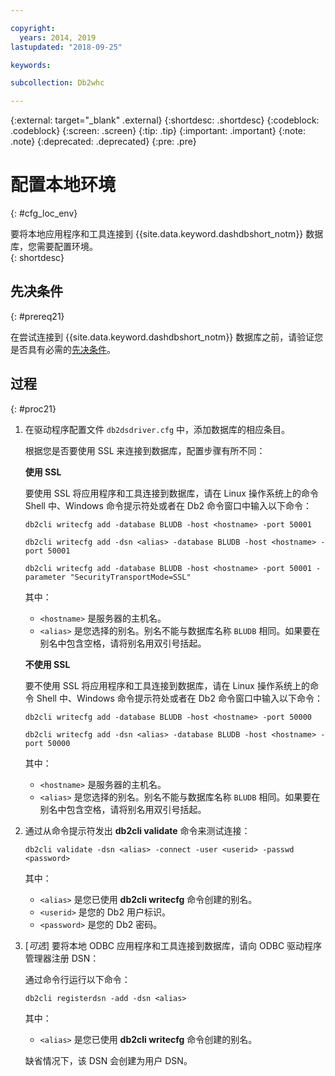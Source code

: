 ```yaml
---

copyright:
  years: 2014, 2019
lastupdated: "2018-09-25"

keywords:

subcollection: Db2whc

---
```


<!-- Attribute definitions --> 
{:external: target="_blank" .external}
{:shortdesc: .shortdesc}
{:codeblock: .codeblock}
{:screen: .screen}
{:tip: .tip}
{:important: .important}
{:note: .note}
{:deprecated: .deprecated}
{:pre: .pre}

# 配置本地环境
{: #cfg_loc_env}

要将本地应用程序和工具连接到 {{site.data.keyword.dashdbshort_notm}} 数据库，您需要配置环境。  
{: shortdesc}

## 先决条件
{: #prereq21}

在尝试连接到 {{site.data.keyword.dashdbshort_notm}} 数据库之前，请验证您是否具有必需的[先决条件](/docs/services/Db2whc/connecting?topic=Db2whc-connect_ov#prereqs)。

<!-- 1. Install the Db2 driver package for your operating system.

   - [Installing on Windows](install_win.html)
   - [Installing on Linux or PowerLinux](install_linux.html)
   - [Installing on Mac OS X](install_mac.html)
2. Decide whether or not you will be using Secure Sockets Layer (SSL) to connect to your database.
3. Collect database details and connect credentials, including the host name of your server, and your database user ID and password. -->

## 过程
{: #proc21}

1. 在驱动程序配置文件 `db2dsdriver.cfg` 中，添加数据库的相应条目。

   根据您是否要使用 SSL 来连接到数据库，配置步骤有所不同：

   **使用 SSL**

   要使用 SSL 将应用程序和工具连接到数据库，请在 Linux 操作系统上的命令 Shell 中、Windows 命令提示符处或者在 Db2 命令窗口中输入以下命令：
 

   `db2cli writecfg add -database BLUDB -host <hostname> -port 50001`

   `db2cli writecfg add -dsn <alias> -database BLUDB -host <hostname> -port 50001`

   `db2cli writecfg add -database BLUDB -host <hostname> -port 50001 -parameter "SecurityTransportMode=SSL"`

    其中：

   - `<hostname>` 是服务器的主机名。
   - `<alias>` 是您选择的别名。别名不能与数据库名称 `BLUDB` 相同。如果要在别名中包含空格，请将别名用双引号括起。

   **不使用 SSL**

   要不使用 SSL 将应用程序和工具连接到数据库，请在 Linux 操作系统上的命令 Shell 中、Windows 命令提示符处或者在 Db2 命令窗口中输入以下命令：
 

   `db2cli writecfg add -database BLUDB -host <hostname> -port 50000`

   `db2cli writecfg add -dsn <alias> -database BLUDB -host <hostname> -port 50000`

    其中：

   - `<hostname>` 是服务器的主机名。
   - `<alias>` 是您选择的别名。别名不能与数据库名称 `BLUDB` 相同。如果要在别名中包含空格，请将别名用双引号括起。

2. 通过从命令提示符发出 **db2cli validate** 命令来测试连接：

   `db2cli validate -dsn <alias> -connect -user <userid> -passwd <password>`

   其中： 
   
   - `<alias>` 是您已使用 **db2cli writecfg** 命令创建的别名。
   - `<userid>` 是您的 Db2 用户标识。
   - `<password>` 是您的 Db2 密码。

3. [*可选*] 要将本地 ODBC 应用程序和工具连接到数据库，请向 ODBC 驱动程序管理器注册 DSN：
 
   通过命令行运行以下命令： 

   `db2cli registerdsn -add -dsn <alias>`

   其中： 

   - `<alias>` 是您已使用 **db2cli writecfg** 命令创建的别名。

   缺省情况下，该 DSN 会创建为用户 DSN。

